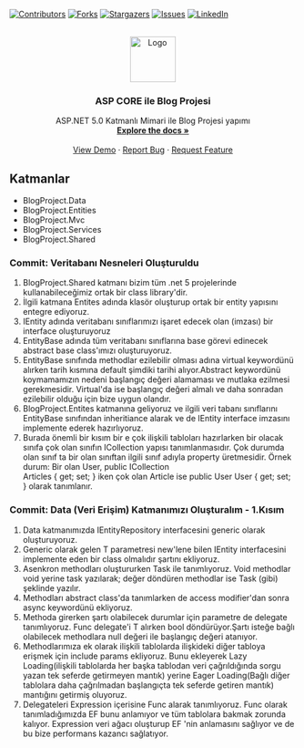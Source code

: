 
[![Contributors][contributors-shield]][contributors-url]
[![Forks][forks-shield]][forks-url]
[![Stargazers][stars-shield]][stars-url]
[![Issues][issues-shield]][issues-url]
[![LinkedIn][linkedin-shield]][linkedin-url]

<!-- PROJECT LOGO -->
<br />
<div align="center">
  <a href="https://github.com/denizduman1/BlogProject">
    <img src="https://upload.wikimedia.org/wikipedia/commons/thumb/e/ee/.NET_Core_Logo.svg/2048px-.NET_Core_Logo.svg.png" alt="Logo" width="80" height="80">
  </a>

  <h3 align="center">ASP CORE ile Blog Projesi</h3>

  <p align="center">
    ASP.NET 5.0 Katmanlı Mimari ile Blog Projesi yapımı
    <br />
    <a href="https://github.com/denizduman1/BlogProject"><strong>Explore the docs »</strong></a>
    <br />
    <br />
    <a href="https://github.com/denizduman1/BlogProject">View Demo</a>
    ·
    <a href="https://github.com/denizduman1/BlogProject/issues">Report Bug</a>
    ·
    <a href="https://github.com/denizduman1/BlogProject/issues">Request Feature</a>
  </p>
</div>

<!-- Katmanlar -->
## Katmanlar
* BlogProject.Data
* BlogProject.Entities
* BlogProject.Mvc
* BlogProject.Services
* BlogProject.Shared

### Commit: Veritabanı Nesneleri Oluşturuldu
 <ol>
  <li>BlogProject.Shared katmanı bizim tüm .net 5 projelerinde kullanabileceğimiz ortak bir class library'dir.</li>
  <li>İlgili katmana Entites adında klasör oluşturup ortak bir entity yapısını entegre ediyoruz.</li>
  <li>IEntity adında veritabanı sınıflarımızı işaret edecek olan (imzası) bir interface oluşturuyoruz</li>
  <li>EntityBase adında tüm veritabanı sınıflarına base görevi edinecek abstract base class'ımızı oluşturuyoruz.</li>
  <li>EntityBase sınıfında methodlar ezilebilir olması adına virtual keywordünü alırken tarih kısmına default şimdiki tarihi             alıyor.Abstract keywordünü koymamamızın nedeni başlangıç değeri alamaması ve mutlaka ezilmesi gerekmesidir. Virtual'da
      ise başlangıç değeri almalı ve daha sonradan ezilebilir olduğu için bize uygun olandır.</li>
  <li>BlogProject.Entites katmanına geliyoruz ve ilgili veri tabanı sınıflarını EntityBase sınıfından inheritiance alarak ve de
      IEntity interface imzasını implemente ederek hazırlıyoruz.</li>
  <li>Burada önemli bir kısım bir e çok ilişkili tabloları hazırlarken bir olacak sınıfa çok olan sınıfın ICollection
      yapısı tanımlanmasıdır. Çok durumda olan sınıf ta bir olan sınıftan ilgili sınıf adıyla property üretmesidir.
      Örnek durum: Bir olan User, public ICollection<Article> Articles { get; set; } iken çok olan Article ise
      public User User { get; set; } olarak tanımlanır.
  </li>
 </ol>
 
### Commit: Data (Veri Erişim) Katmanımızı Oluşturalım - 1.Kısım
  <ol>
    <li>Data katmanımızda IEntityRepository interfacesini generic olarak oluşturuyoruz.</li> 
    <li>Generic olarak gelen T parametresi new'lene bilen IEntity interfacesini implemente eden bir class olmalıdır şartını ekliyoruz.</li> 
    <li>Asenkron methodları oluştururken Task ile tanımlıyoruz. Void methodlar void yerine task yazılarak; değer döndüren methodlar ise Task<T> (gibi) şeklinde yazılır.</li> 
    <li>Methodları abstract class'da tanımlarken de access modifier'dan sonra async keywordünü ekliyoruz.</li>  
    <li>Methoda girerken şartı olabilecek durumlar için parametre de delegate tanımlıyoruz. Func delegate'i T alırken bool döndürüyor.Şartı isteğe bağlı olabilecek methodlara
        null değeri ile başlangıç değeri atanıyor.</li>
    <li>Methodlarımıza ek olarak ilişkili tablolarda ilişkideki diğer tabloya erişmek için include params ekliyoruz. Bunu ekleyerek Lazy Loading(ilişkili tablolarda her başka       tablodan veri çağrıldığında sorgu yazan tek seferde getirmeyen mantık) yerine Eager Loading(Bağlı diğer tablolara daha çağrılmadan başlangıçta tek seferde getiren mantık)       mantığını getirmiş oluyoruz.</li>
    <li>Delegateleri Expression içerisine Func alarak tanımlıyoruz. Func olarak tanımladığımızda EF bunu anlamıyor ve tüm tablolara bakmak zorunda kalıyor. Expression
        veri ağacı oluşturup EF 'nin anlamasını sağlıyor ve de bu bize performans kazancı sağlatıyor.</li>
  </ol>


<!-- MARKDOWN LINKS & IMAGES -->
<!-- https://www.markdownguide.org/basic-syntax/#reference-style-links -->
[contributors-shield]: https://img.shields.io/github/contributors/othneildrew/Best-README-Template.svg?style=for-the-badge
[contributors-url]: https://github.com/denizduman1/BlogProject/graphs/contributors
[forks-shield]: https://img.shields.io/github/forks/othneildrew/Best-README-Template.svg?style=for-the-badge
[forks-url]: https://github.com/denizduman1/BlogProject/network/members
[stars-shield]: https://img.shields.io/github/stars/othneildrew/Best-README-Template.svg?style=for-the-badge
[stars-url]: https://github.com/denizduman1/BlogProject/stargazers
[issues-shield]: https://img.shields.io/github/issues/othneildrew/Best-README-Template.svg?style=for-the-badge
[issues-url]: https://github.com/denizduman1/BlogProject/issues
[linkedin-shield]: https://img.shields.io/badge/-LinkedIn-black.svg?style=for-the-badge&logo=linkedin&colorB=555
[linkedin-url]: https://www.linkedin.com/in/deniz-duman-166a91218
